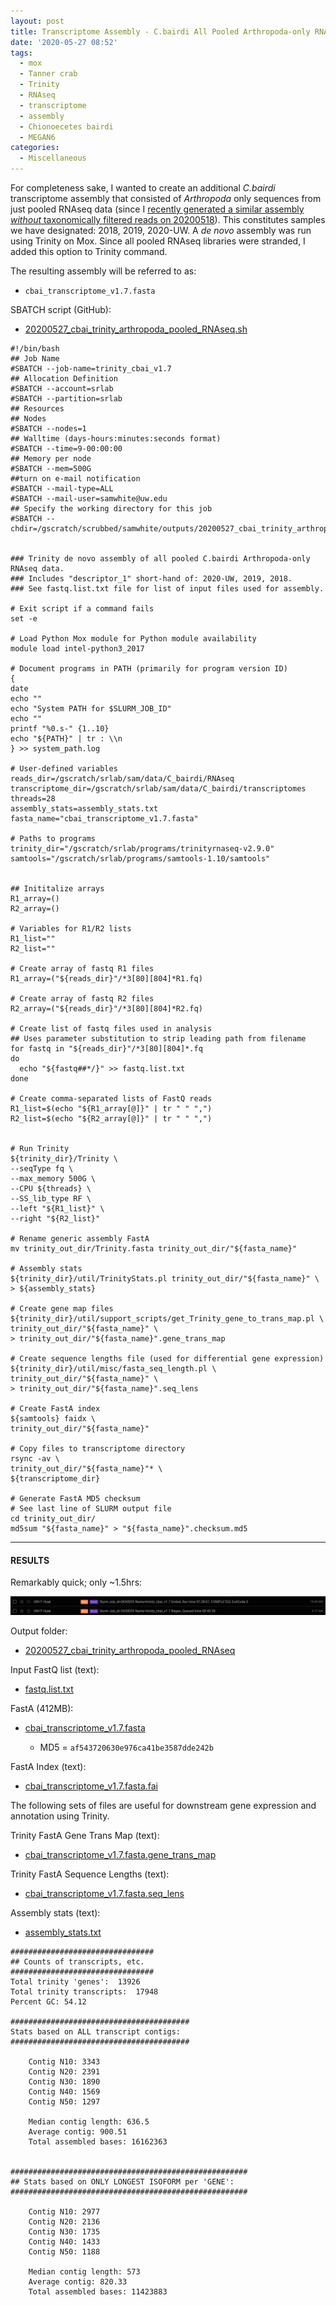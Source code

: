 ```yaml
---
layout: post
title: Transcriptome Assembly - C.bairdi All Pooled Arthropoda-only RNAseq Data with Trinity on Mox
date: '2020-05-27 08:52'
tags:
  - mox
  - Tanner crab
  - Trinity
  - RNAseq
  - transcriptome
  - assembly
  - Chionoecetes bairdi
  - MEGAN6
categories:
  - Miscellaneous
---
```

For completeness sake, I wanted to create an additional _C.bairdi_ transcriptome assembly that consisted of _Arthropoda_ only sequences from just pooled RNAseq data (since I [recently generated a similar assembly _without_ taxonomically filtered reads on 20200518](https://robertslab.github.io/sams-notebook/2020/05/18/Transcriptome-Assembly-C.bairdi-All-Pooled-RNAseq-Data-Without-Taxonomic-Filters-with-Trinity-on-Mox.html)). This constitutes samples we have designated: 2018, 2019, 2020-UW. A _de novo_ assembly was run using Trinity on Mox. Since all pooled RNAseq libraries were stranded, I added this option to Trinity command.

The resulting assembly will be referred to as:

- `cbai_transcriptome_v1.7.fasta`

SBATCH script (GitHub):

- [20200527_cbai_trinity_arthropoda_pooled_RNAseq.sh](https://github.com/RobertsLab/sams-notebook/blob/master/sbatch_scripts/20200527_cbai_trinity_arthropoda_pooled_RNAseq.sh)

```shell
#!/bin/bash
## Job Name
#SBATCH --job-name=trinity_cbai_v1.7
## Allocation Definition
#SBATCH --account=srlab
#SBATCH --partition=srlab
## Resources
## Nodes
#SBATCH --nodes=1
## Walltime (days-hours:minutes:seconds format)
#SBATCH --time=9-00:00:00
## Memory per node
#SBATCH --mem=500G
##turn on e-mail notification
#SBATCH --mail-type=ALL
#SBATCH --mail-user=samwhite@uw.edu
## Specify the working directory for this job
#SBATCH --chdir=/gscratch/scrubbed/samwhite/outputs/20200527_cbai_trinity_arthropoda_pooled_RNAseq


### Trinity de novo assembly of all pooled C.bairdi Arthropoda-only RNAseq data.
### Includes "descriptor_1" short-hand of: 2020-UW, 2019, 2018.
### See fastq.list.txt file for list of input files used for assembly.

# Exit script if a command fails
set -e

# Load Python Mox module for Python module availability
module load intel-python3_2017

# Document programs in PATH (primarily for program version ID)
{
date
echo ""
echo "System PATH for $SLURM_JOB_ID"
echo ""
printf "%0.s-" {1..10}
echo "${PATH}" | tr : \\n
} >> system_path.log

# User-defined variables
reads_dir=/gscratch/srlab/sam/data/C_bairdi/RNAseq
transcriptome_dir=/gscratch/srlab/sam/data/C_bairdi/transcriptomes
threads=28
assembly_stats=assembly_stats.txt
fasta_name="cbai_transcriptome_v1.7.fasta"

# Paths to programs
trinity_dir="/gscratch/srlab/programs/trinityrnaseq-v2.9.0"
samtools="/gscratch/srlab/programs/samtools-1.10/samtools"


## Inititalize arrays
R1_array=()
R2_array=()

# Variables for R1/R2 lists
R1_list=""
R2_list=""

# Create array of fastq R1 files
R1_array=("${reads_dir}"/*3[80][804]*R1.fq)

# Create array of fastq R2 files
R2_array=("${reads_dir}"/*3[80][804]*R2.fq)

# Create list of fastq files used in analysis
## Uses parameter substitution to strip leading path from filename
for fastq in "${reads_dir}"/*3[80][804]*.fq
do
  echo "${fastq##*/}" >> fastq.list.txt
done

# Create comma-separated lists of FastQ reads
R1_list=$(echo "${R1_array[@]}" | tr " " ",")
R2_list=$(echo "${R2_array[@]}" | tr " " ",")


# Run Trinity
${trinity_dir}/Trinity \
--seqType fq \
--max_memory 500G \
--CPU ${threads} \
--SS_lib_type RF \
--left "${R1_list}" \
--right "${R2_list}"

# Rename generic assembly FastA
mv trinity_out_dir/Trinity.fasta trinity_out_dir/"${fasta_name}"

# Assembly stats
${trinity_dir}/util/TrinityStats.pl trinity_out_dir/"${fasta_name}" \
> ${assembly_stats}

# Create gene map files
${trinity_dir}/util/support_scripts/get_Trinity_gene_to_trans_map.pl \
trinity_out_dir/"${fasta_name}" \
> trinity_out_dir/"${fasta_name}".gene_trans_map

# Create sequence lengths file (used for differential gene expression)
${trinity_dir}/util/misc/fasta_seq_length.pl \
trinity_out_dir/"${fasta_name}" \
> trinity_out_dir/"${fasta_name}".seq_lens

# Create FastA index
${samtools} faidx \
trinity_out_dir/"${fasta_name}"

# Copy files to transcriptome directory
rsync -av \
trinity_out_dir/"${fasta_name}"* \
${transcriptome_dir}

# Generate FastA MD5 checksum
# See last line of SLURM output file
cd trinity_out_dir/
md5sum "${fasta_name}" > "${fasta_name}".checksum.md5
```


---

#### RESULTS

Remarkably quick; only ~1.5hrs:

![Trinity pooled Arthropoda RNAseq runtime](https://github.com/RobertsLab/sams-notebook/blob/master/images/screencaps/20200527_cbai_trinity_arthropoda_pooled_RNAseq_runtime.png?raw=true)


Output folder:

- [20200527_cbai_trinity_arthropoda_pooled_RNAseq](https://gannet.fish.washington.edu/Atumefaciens/20200527_cbai_trinity_arthropoda_pooled_RNAseq)


Input FastQ list (text):

- [fastq.list.txt](https://gannet.fish.washington.edu/Atumefaciens/20200527_cbai_trinity_arthropoda_pooled_RNAseq/fastq.list.txt)

FastA (412MB):

- [cbai_transcriptome_v1.7.fasta](https://gannet.fish.washington.edu/Atumefaciens/20200527_cbai_trinity_arthropoda_pooled_RNAseq/trinity_out_dir/cbai_transcriptome_v1.7.fasta)

  - MD5 = `af543720630e976ca41be3587dde242b`

FastA Index (text):

- [cbai_transcriptome_v1.7.fasta.fai](https://gannet.fish.washington.edu/Atumefaciens/20200527_cbai_trinity_arthropoda_pooled_RNAseq/trinity_out_dir/cbai_transcriptome_v1.7.fasta.fai)

The following sets of files are useful for downstream gene expression and annotation using Trinity.

Trinity FastA Gene Trans Map (text):

- [cbai_transcriptome_v1.7.fasta.gene_trans_map](https://gannet.fish.washington.edu/Atumefaciens/20200527_cbai_trinity_arthropoda_pooled_RNAseq/trinity_out_dir/cbai_transcriptome_v1.7.fasta.gene_trans_map)

Trinity FastA Sequence Lengths (text):

- [cbai_transcriptome_v1.7.fasta.seq_lens](https://gannet.fish.washington.edu/Atumefaciens/20200527_cbai_trinity_arthropoda_pooled_RNAseq/trinity_out_dir/cbai_transcriptome_v1.7.fasta.seq_lens)


Assembly stats (text):

- [assembly_stats.txt](https://gannet.fish.washington.edu/Atumefaciens/20200527_cbai_trinity_arthropoda_pooled_RNAseq/assembly_stats.txt)

```
################################
## Counts of transcripts, etc.
################################
Total trinity 'genes':	13926
Total trinity transcripts:	17948
Percent GC: 54.12

########################################
Stats based on ALL transcript contigs:
########################################

	Contig N10: 3343
	Contig N20: 2391
	Contig N30: 1890
	Contig N40: 1569
	Contig N50: 1297

	Median contig length: 636.5
	Average contig: 900.51
	Total assembled bases: 16162363


#####################################################
## Stats based on ONLY LONGEST ISOFORM per 'GENE':
#####################################################

	Contig N10: 2977
	Contig N20: 2136
	Contig N30: 1735
	Contig N40: 1433
	Contig N50: 1188

	Median contig length: 573
	Average contig: 820.33
	Total assembled bases: 11423883
```
